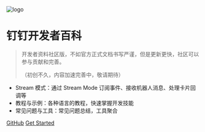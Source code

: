 ![logo](https://docsify.js.org/_media/icon.svg)

# 钉钉开发者百科

> 开发者资料社区版，不如官方正式文档书写严谨，但是更新更快，社区可以参与贡献和完善。
> 
> （初创不久，内容加速完善中，敬请期待）

* Stream 模式：通过 Stream Mode 订阅事件、接收机器人消息、处理卡片回调等
* 教程与示例：各种语言的教程，快速掌握开发技能
* 常见问题与工具：常见问题总结，工具聚合

[GitHub](https://github.com/chzealot/dingtalk-developerpedia)
[Get Started](/explore/tutorials/overview.md)